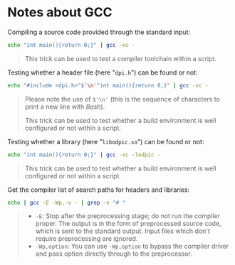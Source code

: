 # Notes about GCC

Compiling a source code provided through the standard input:

```bash
echo "int main(){return 0;}" | gcc -xc -
```

> This trick can be used to test a compiler toolchain within a script.

Testing whether a header file (here "`dpi.h`") can be found or not:

```bash
echo "#include <dpi.h>"$'\n'"int main(){return 0;}" | gcc -xc -
```

> Please note the use of `$'\n'` (this is the sequence of characters to print a new line with _Bash_).
>
> This trick can be used to test whether a build environment is well configured or not within a script.

Testing whether a library (here "`libodpic.so`") can be found or not:

```bash
echo "int main(){return 0;}" | gcc -xc -lodpic -
```

> This trick can be used to test whether a build environment is well configured or not within a script.

Get the compiler list of search paths for headers and libraries:

```bash
echo | gcc -E -Wp,-v - | grep -v "# "
```

> * `-E`: Stop after the preprocessing stage; do not run the compiler proper. The output is in the form of preprocessed source code, which is sent to the standard output. Input files which don't require preprocessing are ignored.
> * `-Wp,option`: You can use `-Wp,option` to bypass the compiler driver and pass option directly through to the preprocessor. 
